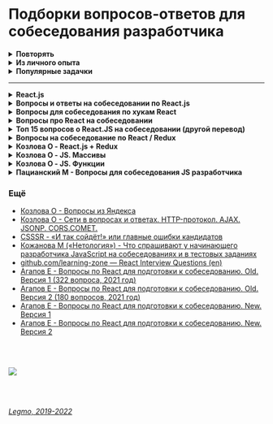 <h1>Подборки вопросов-ответов для собеседования разработчика</h1>

[//]: # (Повторять)
<details><summary><b>Повторять</b></summary><p>

- JS
  - [Повторное введение в JS](https://developer.mozilla.org/ru/docs/Web/JavaScript/A_re-introduction_to_JavaScript)
  - [Что нового в последних 3 версиях JX](../JS/JS.md)
  - [Оператор нулевого слияния (??)](https://learn.javascript.ru/nullish-coalescing-operator)
  - [Логические операторы присваивания(`&&=`, `||=`, `??=`)]()
  - [Опциональная цепочка `?.`](https://learn.javascript.ru/optional-chaining)
  - [Дестурктурирующее присваивание](https://learn.javascript.ru/destructuring-assignment)
  - [Остаточные параметры и оператор расширения](https://learn.javascript.ru/rest-parameters-spread-operator)
  - [Параметры функции по умолчанию](https://tproger.ru/translations/javascript-cheatsheet/#fnctdefparam)
  - Типы в JS (string, number, object...)
  - [Шаблонные строки (шаблонные литералы). Теговые шаблоны](https://tproger.ru/translations/javascript-cheatsheet/#tmpltltrls)
  - [Приведение типов](https://doka.guide/js/typecasting/#preobrazovanie-tipov)
  - Что является объектом в JS?
  - Различия Undefined и Null
  - Передача по значению / по ссылке
  - Методы примитивов
    - [Общие вопросы](https://learn.javascript.ru/primitives-methods)
    - [String](https://developer.mozilla.org/ru/docs/Web/JavaScript/Reference/Global_Objects/String#methods)
    - [Number](https://developer.mozilla.org/ru/docs/Web/JavaScript/Reference/Global_Objects/Number#methods)
    - [BigInt](https://developer.mozilla.org/ru/docs/Web/JavaScript/Reference/Global_Objects/BigInt#%D1%81%D1%82%D0%B0%D1%82%D0%B8%D1%87%D0%B5%D1%81%D0%BA%D0%B8%D0%B5_%D0%BC%D0%B5%D1%82%D0%BE%D0%B4%D1%8B)
    - [Boolean](https://developer.mozilla.org/ru/docs/Web/JavaScript/Reference/Global_Objects/Boolean#methods)
    - [Symbol](https://developer.mozilla.org/ru/docs/Web/JavaScript/Reference/Global_Objects/Symbol)
  - Методы объектов
    - keys() - возвращает ключи объекта.
    - values() - возвращает значения объекта.
    - create() - создать новый объект из существующего.
    - freeze() - «замораживает» объект. Предотваращает изменения свойств и т.д.
    - seal() - предотвращает добавление новых свойств, но позволяет изменять существующие.
    - assign() - копирование свойств объекта в другой объект.
    - entries() - создает вложенный массив пар «ключ-значение» объекта
    - getPrototypeOf() - получения внутреннего скрытого [[Prototype]] объекта, также доступного через свойство __proto__
      .
    - ... там ещё много. Изучать
    - что-то добавили в последние несколько лет
    -
    - [Некоторые методы объектов](https://techrocks.ru/2021/10/27/40-javascript-methods-you-should-know/#object)
  - Методы массивов
    - push(...items) – добавляет элементы в конец,
    - pop() – извлекает элемент из конца,
    - shift() – извлекает элемент из начала,
    - unshift(...items) – добавляет элементы в начало.
    - [splice](https://learn.javascript.ru/array-methods#splice) - добавлять, удалять и заменять элементы.
    - [slice](https://learn.javascript.ru/array-methods#slice) - создаёт новый массив и копирует в него нужные эл-ты
    - [concat](https://learn.javascript.ru/array-methods#concat) - создаёт новый массив и копирует в него данные из
      старых
    - [forEach](https://learn.javascript.ru/array-methods#perebor-foreach) - перебор
    - [indexOf/lastIndexOf и includes](https://learn.javascript.ru/array-methods#indexof-lastindexof-i-includes) - поиск
      в массиве
    - [find и findIndex](https://learn.javascript.ru/array-methods#find-i-findindex) - поиск
    - [filter](https://learn.javascript.ru/array-methods#filter) - поиск
    - [map](https://learn.javascript.ru/array-methods#map) - преобразование
    - [sort(fn)](https://learn.javascript.ru/array-methods#sort-fn) - сортировка «на месте»
    - [reverse](https://learn.javascript.ru/array-methods#reverse) - смена порядка элементов на обратный
    - [split и join](https://learn.javascript.ru/array-methods#split-i-join) - разбивка/объединение
    - [reduce/reduceRight]()
    - [Array.isArray](https://learn.javascript.ru/array-methods#array-isarray) - отличить массив от объекта
    -
    - НОВЫЕ
    - `findLast()` и `findLastIndex()` — поиск в массивах «с конца
    - `at()` — обращаться к массивам с конца. И строкам тоже
    - `flat()` и `flatMap()` — рекурсивно сгладить массивы до заданной глубины и вернуть новый массив. Т.е. многомерный
      массив сделать одномерным.
    -
    - [ШПАРГАЛКА](https://learn.javascript.ru/array-methods#itogo)
    - 
    - Чаще всего спрашивают
      - Метод [map](https://learn.javascript.ru/array-methods#map) - преобразование
      - Метод [filter](https://learn.javascript.ru/array-methods#filter)
      - Метод [reduce](https://learn.javascript.ru/array-methods#reduce-reduceright)
  - Мутирующие / не мутирующие методы (особенной у массивов)
  - [Use strict](https://learn.javascript.ru/strict-mode)
  - [Работа JS-движка](../JS/JS.md)
    - Event Loop,
    - стэк,
    - очередь задач,
    - микро/макро задачи,
    - веб-воркеры,
    - SetInterval
    - Promises,
    - web API...
    - Асинхронность и однопоточность JS - что это значит и чем обусловлено.
  - [Сборщик мусора](https://learn.javascript.ru/garbage-collection)
  - [Асинхронная итерация](https://learn.javascript.ru/async-iterators-generators)
  - [Цикл for-await-of](https://learn.javascript.ru/async-await)
  - Как работает ключевое слово this?
    - https://learn.javascript.ru/object-methods
    - https://learn.javascript.ru/bind
    - https://learn.javascript.ru/call-apply-decorators
    - https://learn.javascript.ru/arrow-functions
  - Bind, контекст, this
    - https://habr.com/ru/company/ruvds/blog/455527/
    - https://learn.javascript.ru/bind
    - https://learn.javascript.ru/object-methods
    - https://learn.javascript.ru/call-apply
    - https://habr.com/ru/company/ruvds/blog/419371/
  - [Как работают метод bind()?](https://learn.javascript.ru/bind)
  - [Как работают методы apply() и call()](https://learn.javascript.ru/call-apply-decorators)
  - [Атрибуты async и defer у тега script](https://learn.javascript.ru/script-async-defer)
  - [Лексическое всплытие](https://learn.javascript.ru/bubbling-and-capturing)
  - [Function Declaration / Function Expression](https://learn.javascript.ru/function-expressions) (`function sayHi(){}`
    / `let sayHi = function(){}`)
  - [Замыкания](https://learn.javascript.ru/closure)
  - [Стрелочные функции](https://learn.javascript.ru/arrow-functions-basics)
    и [ещё они же](https://learn.javascript.ru/arrow-functions)
  - [Promise, Async/Await](https://learn.javascript.ru/async)
  - [Ver, Let, Const](https://learn.javascript.ru/var)
  - [Рекурсия](https://learn.javascript.ru/recursion)
    и [ещё](https://code.tutsplus.com/ru/tutorials/understanding-recursion-with-javascript--cms-30346)
  - [Прототипы](https://learn.javascript.ru/prototypes)
  - [Декораторы](https://learn.javascript.ru/call-apply-decorators)
  - [Деструктурирующее присваивание](https://learn.javascript.ru/destructuring-assignment)
  - Классы
    - [Базовые вопросы](https://learn.javascript.ru/classes)
    - [Ключевые слова extends и super](https://tproger.ru/translations/javascript-cheatsheet/#extendsuperkwrds)
    - [Публичные поля классов](https://developer.mozilla.org/ru/docs/Web/JavaScript/Reference/Classes/Public_class_fields#публичные_поля_экземпляра)
    - ...
  - [Fetch](https://learn.javascript.ru/network) - метод реализации асинхронных запросов в нативном JS. Предоставляется
    Fetch API
  - [XMLHttpRequest](https://learn.javascript.ru/xmlhttprequest) и как его отменить. Современный аналог — fetch
  - Стуркутры [Map и Set](https://learn.javascript.ru/map-set)
    , [WeakMap и WeakSet](https://learn.javascript.ru/weakmap-weakset)
  - Ещё про нативный Javascript любят поговорить: как на нативном Javascript обратиться к элементам DOM-страницы? А к
    конкретному? А по тегам?
- React
  - [Side-эффекты](/Pages/Programming/Programming.md)
  - [HOC](/Pages/JS/React.md)
  - [Reselect](https://youtu.be/_jyrQh0ZdTA) - библиотека для создания мемоизированных селекторов
  - [Хуки](/Pages/JS/React.md)
  - [WebDev - #9 Фрагменты и стили (Fragments & CSS)](https://youtu.be/Z0S4wcyzLZc)[](http://savefrom.net/?url=https%3A%2F%2Fyoutu.be%2FZ0S4wcyzLZc&utm_source=ff&utm_medium=extensions&utm_campaign=link_modifier "Получи прямую ссылку")
  - [IT-Kamasutra - 100](https://youtu.be/0AohM_oOjBc)
  - Хуки
    - [WebDev - #2 React Hooks A Complete Introduction (Полное введение в Хуки)](https://youtu.be/X6j7Y7tp3_c)[](http://savefrom.net/?url=https%3A%2F%2Fyoutu.be%2FX6j7Y7tp3_c&utm_source=ff&utm_medium=extensions&utm_campaign=link_modifier "Получи прямую ссылку")
    - [WebDev - #3 React 16.8 Hooks RELEASE! (Реакт Хуки. Официальный релиз)](https://youtu.be/19EmLE2mZ1Q)[](http://savefrom.net/?url=https%3A%2F%2Fyoutu.be%2F19EmLE2mZ1Q&utm_source=ff&utm_medium=extensions&utm_campaign=link_modifier "
      Получи прямую ссылку"
    - https://ru.reactjs.org/docs/hooks-state.html
    - https://ru.reactjs.org/docs/hooks-effect.html
    - [Должен ли я использовать connect или хуки для react redux и который имеет лучшую производительность?](https://translated.turbopages.org/proxy_u/en-ru.ru.b0899dbb-62fa5bee-806cf6a7-74722d776562/https/stackoverflow.com/questions/66527982/should-i-use-connect-or-hooks-for-react-redux-and-which-has-better-performance)
    - [От Редакса к хукам?](https://bespoyasov.ru/blog/you-might-not-need-redux-now/)
    - [Стоит ли использовать Redux с React Hooks](https://amorgunov.com/posts/2020-04-12-use-redux-with-react-hooks/)
    - [Смогут ли React-хуки заменить Redux](https://css-live.ru/articles/smogut-li-react-xuki-zamenit-redux.html)
    - [useEffect(fn, []) это не новый componentDidMount()](https://stasonmars.ru/javascript/useeffect-eto-ne-novyi-componentdidmount/)
  - Методы жизненного цикла
    - [WebDev - #11 Методы жизненного цикла (Lifecycle methods)](https://youtu.be/O8f6aXqpGHw)
    - componentShouldUpdate
  - Оптимизация React
  - Современные практики - 2020, 2021, 2022
  - Классовые компоненты
  - Ref
  - [HOC](https://github.com/Legmo/notes/blob/master/Pages/JS/React.md)
  - Child
  - Connect и то как он прокидывает props
  - Render props
  - Читать документацию React (прочесть трижды)
  - [«Запашки» кода React-компонентов ](https://css-live.ru/javascript/zapashki-koda-react-komponentov.html#jsx-returns)
  - https://it-shpora.pp.ua
  - Вёрстка
    - CSS для React - модули
    - CSS для React - CSS in JS
    - CSS для React - прочее
    - [Sass - какие для вас главные преимущества](/Pages/WebDeveloping/HtmlCssQuestions.md)
    - BEM
- [Redux](/Pages/JS/Redux.md)
- TypeScript
  - Основные отличия TS и JS
  - Транспиляция
  - Утиная типизация
  - Типы
  - Объекты
  - Массивы
  - Кортежи
  - Enum
  - Классы
  - Наследование (реализовано на классах)
  - Пространства имён, модули, barrel-файлы
  - Интерфейсы
  - ! Дженерики. **Что такое генерификация? Как она работает? Как дженерики транспилируются в JS?**
  - ! Декораторы - классов, свойств, методов, аксессоров (геттеров/сеттеров). Фабрика декораторов
  - Типизация функций
  - Утилиты (Utility Types)
  - ! Деструктуризация - как реализована
  - ! Event loop - как реализован
  - ! Сборщик мусора - как работает
- [GIT](/Pages/_Other/GIT.md)
  - Rebase
  - Squash
  - GIT flow
- [REST API](/Pages/WebDeveloping/REST.md)
  - методы - out, post, get, delete...
  - Что можно отправлять
  - типа параметров и т.д.
  - Диапазоны http-кодов
- [GraphQL](/Pages/WebDeveloping/GraphQL.md)
- [Тестирование](/Pages/Programming/Testing.md)
  - Зачем вообще тестировать?
  - TDD / BDD
  - Jest - среда запуска тестов JavaScript, фреймворк
  - React Testing Library - библиотека для тестирования React.
  - Enzime - библиотека для тестирования React.
  - Unit-тестирование
  - Snapshot тестирование
  - Компонентное/Модульное тестирование
  - Тест на «запах дыма»
  - Интеграционный тест
  - Функциональный тест
  - Сквозное тестирование
  - Приемочный тест
  - Тест производительности
- [Чистые функции](/Pages/Programming/Programming.md)
- [Термины](/Pages/Programming/Programming.md)
  - инкапсуляция
  - **идемпотентность** - сколько раз не вызовем операцию, всегда получаем тот же результат
  - **детерминированность** - результат однозначно определяется исходными данными.
  - иммутабельность,
  - декоратор,
  - дебаунс,
  - тротлинг,
  - мемоизация - reselect. Используется селектор с мемоизацией. Выполняем вычисления только если в соотв. части
    дерева state произошли изменения.
- [WebSocket](https://learn.javascript.ru/websocket) и [ещё](/Pages/WebDeveloping/Ajax.md)
  - протокол связи поверх
    TCP. Для обмена данными между браузером и сервером через постоянное соединение.
- [Микросервисная архитектура](/Pages/WebDeveloping/Microservices.md)
- [Оптимизации web-страниц](/Pages/Programming/Programming.md) (ДОРАБОТАТЬ)
  - JS - эффективно использовать память
  - JS - избегать использования setTimeout() и setInterval() для обновления внешнего вида элементов страниц.
  - JS - переносить длительные вычисления в [`веб-воркеры`](/Pages/WebDeveloping/Browser.md).
  - JS - для изменений в DOM использовать микро-задачи, разбитые на N кадров.
  - CSS - уменьшить сложность CSS селекторов.
  - CSS - Уменьшите число элементов, для которых вычисляем стили. Лучше менять стиль N элементов, а не всю стр.
  - Стараться не менять этих свойств: ширина, высота, позиция элемента (геометр. характеристики) — они требуют
    изменения макета.
  - Использовать flexbox - эта модель создания макета работает быстрее
  - Избегайте периодического изменение параметров элементов и их последующего считывания. Т.е. меняю стиль элемента (
    например, динамически добавляю CSS-класс), а потом считываю его параметры (вроде offsetHeight или offsetWidth) из
    предыдущего кадра => браузеру надо применить изменения стиля, создать макет и возвратить нужные данные.
  - Избегать анимации свойств элементов, которые вменяют макета страницы (например width и height)

  +

  - в первую очередь загружать критические запросы (html,css, шрифты...). Т.е. управлять приоритетом загрузки
    статического контента. Например через `<link rel="preload">`
  - Использование CSS-спрайтов
  - Уменьшите количество HTTP-запросов. Используйте поддомены для параллельного скачивания
  - Оптимизация изображений - формат, размер, вектор, CSS-графика...
  - Оптимизировать количество шрифтов
  - JS - избегать лишних зависимостей
  - Используйте CDN для загрузки популярных JavaScript библиотек
  - минимизация CSS & JS
  - Разделение кода (code splitting) - ленивая загрузка, динамический импорт... Подгружать не самые важные вещи только
    когда они понадобятся
  - кэширование - на стороне сервера, на стороне клиента ( HTTP-заголовок Expires )
- [MVC](/Pages/Programming/Programming.md)
  - Общее
  - Приложение к веб
  - Приложение к React
- [ООП - Основные понятия](/Pages/Programming/Programming.md)
  - Класс
  - Объект
  - Свойства
  - Методы
  - Геттеры/сеттеры
- [ООП - Базовые принципы](/Pages/Programming/Programming.md)
  - хороший эффект производит знание трех слов: инкапсуляция, наследование, полиморфизм
  - **Наследование** - механизм описания новых классов на основе родительского.
  - Абстракция
  - Инкапсуляция - ограничение доступа к данным и возможностям их изменения. Св-во системы, позволяет объединить в
    классе данные и методы для работы с ними.
  - Полиморфизм - возможность работать с несколькими типами так, будто это один и тот же тип. Cв-во системы,
    позволяет использовать объекты с одинаковым интерфейсом, не зная о типе и внутр. стр-ре объекта.
- [ООП - Паттерны. 23 шаблона](/Pages/Programming/Pattern.md)
- [ООП - Принципы SOLID](/Pages/Programming/Programming.md)
  - `Single Responsibility Principle` — Принцип единой ответственности
  - `Open-Closed Principle` — Принцип открытости-закрытости
  - `Liskov Substitution Principle` — Принцип подстановки Барбары Лисков
  - `Interface Segregation Principle` — Принцип разделения интерфейса
  - `Dependency Inversion Principle` — Принцип инверсии зависимостей
- [Акронимы принципов программирования](/Pages/Programming/Programming.md)
  - `DRY`,
  - `KISS`,
  - `YAGNI`,
  - `SOLID`
- [Парадигмы программирования](/Pages/Programming/Programming.md)
  - Императивное
    - ООП
    - Процедурное
  - Декларативное
    - Функциональное
    - Логическое
  - Прочие
    - Реактивное - ориентированное на потоки данных и распространение изменений. Можно реализовать в **ООП**, в **чистом
      императивном** стиле и т.д. Естественнее всего реализуется в **функциональном**
    - Структурное
    - Модульное
    - Обобщённое
    - всякие экзотические - автоматное, аппликативное, аспект/агент/компонент-ориентированное.
- [Continuous Integration (CI), Continuous Delivery (CD), Continuous Deployment (CD)](/Pages/Programming/CI-CD.md)

- Алгоритмическая сложность
- Теория нормализации данных (применительно к проектированию Redux state)
  Работа DOM браузера: "дорогие" операции. Relayout / repaint
- Работа DOM браузера: "дорогие" операции чтения (get.computer.style и т.д.)
- Отслеживание изменений в фреймворке — центральный вопрос для современных фреймворков. Как фреймворк понимает, что
  что-то изменилось и необходимо применить новые изменения к DOM?
- Бинарное дерево
- Пузырьковая фильтрация


<br></p>
</details> 

[//]: # (Из личного опыта)
<details><summary><b>Из личного опыта</b></summary><p>

- Замыкания
- Работа JS-движка - Event Loop, стэк, очередь задач, микро/макро задачи, веб-воркеры, SetInterval/Promises, web API...
- Асинхронность и однопоточность JS - что это значит и чем обусловлено.
- **Как JS распределяет память, как парсится и выполняется код.**
- Promises, Async/Await, атрибуты async и defer у тега script
- Передача "по значению" и "по ссылке"
- **Лексическое всплытие**
- **Алгоритмическая сложность**
- **Теория нормализации данных** (применительно к проектированию Redux state)
- Работа DOM браузера: "дорогие" операции. Relayout / repaint
- Работа DOM браузера: "дорогие" операции чтения (get.computer.style и т.д.)
- Отслеживание изменений в фреймворке — центральный вопрос для современных фреймворков. Как фреймворк понимает, что
  что-то изменилось и необходимо применить новые изменения к DOM?
- Методы жизненного цикла компонента React - не просто заучить, а понимать с какой целью они были добавлены.
- Основные понятия React.
- Устройство Redux (store, createStore, state, reducer, actions, action creators, dispatch, provider, connect,
  middleware, mapDispatchToProps, mapStateToProps)

- **ГК «Самолёт», React-frontend middle+** (август 2022)
  - Общее
    - что такое прогрессивный рендеринг, гидратация
    - как искать ошибки (console.log, debugger, точки останова)
    - какие JS/React библиотеки использую
  - CSS
    - методы позиционирования
    - семантическая вёрстка
  - JS
    - загрузка скриптов — обычная, async и defer
    - замыкания
    - event loop, микро-макро таск
    - Отличия Cookie, LocalStorage, sessionStorage — https://learn.javascript.ru/localstorage
  - React
    - что это такое
    - различия функциональных/классовых компонент
    - хуки
      - какие есть
      - как имитировать методы жизненного цикла
      - useState
      - useEffect, что даёт return
      - useMemo / useCallback (что вернёт)
    - отличия ReactRouter и ReactRouterDOM
  - Задачки
    - в каком порядке выведутся `console.log`
      - обычный 1, setInterval, промис, then. обычный 2 => `1, 2, Promise, then, setInterval`
      - [Legmo - JS. Разделы «Работа движка JS», «Асинхронность»]
    - числа Фибоначчи
      - решение через рекурсию
      - решение через цикл for
      - [learn.javascript.ru - Задачка «Числа Фибоначчи» с решением](https://learn.javascript.ru/task/fibonacci-numbers)

<br></p>
</details> 

[//]: # (Популярные задачки)
<details><summary><b>Популярные задачки</b></summary><p>

- Замыкания - например использование var/let в for()
- Замыкания - написать функцию, add, чтобы вызов add(1)(2) вернул 3
  - ```js
    //Стерлочная
    const add = x => y => {
      const z = x + y;
      console.log(x + '+' + y + '=' + z);
      return z;
    };
    const res = add(3)(6); // вернёт 9 и выведет в консоль 3+6=9
    console.log(res);
    ```
  - ```js
    //Обычная
    function fA() {
      var currentCount = 1;
      function fB() { 
        return currentCount++;
      };
      return fB;
    }
    var counter1 = fA();     
    console.log(counter1()); // 1
    console.log(counter1()); // 2
    console.log(counter1()); // 3

    // создаём другой счётчик, он будет независим от первого
    var counter2 = fA();
    console.log(counter2()); // 1
  ```
- Promise & setTimeout/setInterval - что раньше выполнится? Куча разных console.log, в каком порядке будут выводиться
- армия функций
  - https://learn.javascript.ru/task/make-army
  - https://learn.javascript.ru/let-const
  - https://qna.habr.com/q/365769
- Рекурсия - числа Фибоначи. Напишите функцию fib(n) которая возвращает n-е число Фибоначчи.
  - https://learn.javascript.ru/task/fibonacci-numbers
  - можно решить через рекурсию и цикл for
- кофеварка (один раз написать самому, подсматривая в учебник обязательно)
  - https://learn.javascript.ru/private-protected-properties-methods
  - https://learn.javascript.ru/task/add-method-property-coffeemachine
  - https://learn.javascript.ru/task/add-public-coffeemachine
  - https://learn.javascript.ru/functional-inheritance
  - https://learn.javascript.ru/getters-setters
- как сделать debounce функцию
  - [learn.javascript.ru - Сделать Debounce](https://learn.javascript.ru/task/debounce)
  - [doka - Сделать Debounce на примере формы поиска](https://doka.guide/js/debounce/)
  - [Habr - Debouncing с помощью React Hooks](https://habr.com/ru/post/492248/)
  - [Habr - Debouncing с помощью React Hooks: хук для функций](https://habr.com/ru/company/domclick/blog/510616/)
  - [Habr - Микропаттерны оптимизации в Javascript: декораторы функций debouncing и throttling](https://habr.com/ru/post/60957/)
- как сделать throttling функцию
  - [Habr - Микропаттерны оптимизации в Javascript: декораторы функций debouncing и throttling](https://habr.com/ru/post/60957/)
- Предложить разные методы организации кэша для вычисления Фибоначчи (кэш ограничен 20 значениями, а поступить может
  хоть 10000 - как оптимизировать? часть кэша выделяем под хранение предыдущиз вычисленных значений. Рекурсия - самый
  дорогой вариант)
- Теория нормализации данных. Применение для проектирования стэйта. Например: в качестве ответа сервера получаем очень
  большой неупорядоченный массив - как с ним работать? Решение: дробление по принципу связи. Точно не помню, надо
  повторять, но вроде идея такая - создаём отдельный массив для одних сущностей (задачи, например) и отдельный для
  других (пользователи) и устанавливаем между ними связи.

<br></p>
</details> 

---

[//]: # (React.js)
<details><summary><b>React.js</b></summary><p>

[Вопросы на собеседовании React.js](https://github.com/likezninjaz/react-ru-interview-questions)

**JavaScript**

- Какие типы данных существуют в JavaScript?
- Что такое цикл событий (event loop) и как он работает?
- Что такое замыкание?
- Что такое прототип объекта в JavaScript?
- Как работает ключевое слово this?
- Как работают методы apply(), call() и bind()?
- Что такое Promise (Промис)?

**React**

- Какие методы жизненного цикла компонента существуют в React?
- Что такое Context в React и для чего он используется?
- Что такое Виртуальная DOM?
- Для чего нужен атрибут key при рендере списков?
- В чем разница между управляемыми (controlled) и не управляемыми (uncontrolled) компонентами?
- Что такое PureComponent?
- Что такое Компонент высшего порядка (Higher-Order Component, HOC)?
- Что такое хуки в React?
- Что такое порталы в React?

<br></p>
</details> 

[//]: # (Вопросы и ответы на собеседовании по React.js)
<details><summary><b>Вопросы и ответы на собеседовании по React.js</b></summary><p>

[Вопросы и ответы на собеседовании по React.js](https://www.interviewhelper.org/ru/question/voprosy-i-otvety-na-sobesedovanii-po-react-js)

- Как заставить компонент React перерендерится?
- Назовите методы жизненного цикла компонента?
- Какие методы компонента могут быть вызваны после некоторых изменений состояния?
- Почему важно использовать key для отображения элементов списка ?
- Как обрабатывать событие нажатия кнопки в React.js ?
- Как передать параметр обработчику события или в callback?
- Что произойдет, если передать функцию в метод setState ?
- Что такое поднятие состояния вверх по иерархии в React (Lifting State Up)?
- Как получить значение input?
- Что такое строгий режим в React.js
- Что такое порталы(Portals)?
- В каком методе жизненного цикла нужно сделать HTTP-запрос ?
- Что такое чистый компонент и когда он должен использоваться ?
- Как сделать условный рендер в React.js?
- Как собрать React приложение в production режиме?
- Где инициализировать состояние компонента?
- Что представляют собой компоненты высшего порядка в React.js (HOC)?
- Кода нужно использовать метод getDerivedStateFromProps(props, state)?
- Что такое PropTypes и как их использовать?
- Что такое stateless компоненты?

<br></p>
</details> 

[//]: # (Вопросы для собеседования по хукам React)
<details><summary><b>Вопросы для собеседования по хукам React</b></summary><p>

[Вопросы для собеседования по хукам React](https://temofeev.ru/info/articles/voprosy-dlya-sobesedovaniya-po-khukam-react/)

- Что такое хуки в React?
- Будут ли хуки React работать внутри классовых компонентов?
- Зачем были введены хуки в React?
- Как работает хук useState? Какие аргументы принимает этот хук и что он возвращает?
- Задача на использование useState
- Задача на использование useState 2 — callback
- Задача на использование useState 3 — слияние объектов в setSteat()

<br></p>
</details> 

[//]: # (Вопросы про React на собеседовании)
<details><summary><b>Вопросы про React на собеседовании</b></summary><p>

[Вопросы про React на собеседовании](https://www.kanby.ru/voprosyi-pro-react-na-sobesedovanii.html)

- Что происходит, когда вы вызываете setState?
- Какая разница между Элементом и Компонентом в React?
- Когда вам использовать Class Component вместо Functional Component?
- Что за refs в React и в чем их важность?
- Что за keys в React и чем их важность?
- Если вы создали в React элемент Twitter как в примере ниже, то как бы он выглядел?
- В чем разница между controlled и uncontrolled компонентами?
- В какой момент жизненного цикла вы применяется AJAX запросы и почему?
- Что делает и почему важен shouldComponentUpdate?
- Как вы скажете React строить в режиме Production и как это сделать?
- Опишите, как в React обрабатываются события?
- В чем разница между createElement и cloneElement?
- Какой второй аргумент можно передать опционально в setState и какова его цель?
- Что не так с этим кодом?

<br></p>
</details> 

[//]: # (Топ 15 вопросов о React.JS на собеседовании. Другой перевод)
<details><summary><b>Топ 15 вопросов о React.JS на собеседовании (другой перевод)</b></summary><p>

[Топ 15 вопросов о React.JS на собеседовании (другой перевод)](https://proglib.io/p/react-js-interview/)

- Что делает setState?
- В чем разница между элементом и компонентом React.JS?
- В каких случаях Class Component лучше, чем Functional Component?
- Что такое refs и с чем их едят?
- React key – это…
- Как бы выглядел приведенный ниже элемент Twitter в React?
- Разница между компонентами controlled и uncontrolled
- В каком моменте должны быть AJAX запросы и почему?
- Что за зверь, этот shouldComponentUpdate?
- Поговорим с React.JS: режим Production
- Почему React.Children.map(props.children, () => ), а не props.children.map(() => )?
- Опишите обработку событий в React.JS
- В чем разница между cloneElement и createElement?
- Какой второй аргумент может быть передан в setState?

<br></p>
</details> 

[//]: # (Вопросы на собеседование по React / Redux)
<details><summary><b>Вопросы на собеседование по React / Redux</b></summary><p>

[Вопросы на собеседование по React / Redux](https://webformyself.com/voprosy-na-sobesedovanie-po-react-redux/)

- Что такое React?
- Что такое Виртуальная DOM?
- В чем разница между состоянием и свойством?
- Какие существуют фазы жизненного цикла компонентов React?
- Как работает React?
- Что такое потомки?
- Что такое состояние в React?
- Что такое контролируемые компоненты?
- Что такое Flux?
- Что такое Redux?
- Как изменяется состояние в Redux?
- Что такое «хранилище» в Redux?
- Что такое чистая функция?
- Как бы вы отключили хранилище Redux, чтобы оно не принимало никаких изменений в состоянии?

<br></p>
</details> 

[//]: # (Козлова О - React.js + Redux)
<details><summary><b>Козлова О - React.js + Redux</b></summary><p>

[Козлова О - React.js + Redux — interview questions](https://medium.com/@olgakozlova/react-js-redux-interview-questions-1-e6d2f12f2d79)

- Зачем вообще нужен реакт?
- Что такое виртуальный DOM?
- Жизненный цикл React компонента?
- Что такое JSX?
- Stateless vs Stateful React компоненты?
- Functional vs Class React компоненты?
- Smart vs Dumb React компоненты?
- Отличия props и state?
- Архитектура Redux

<br></p>
</details> 

[//]: # (Козлова О - JS Массивы)
<details><summary><b>Козлова О - JS. Массивы</b></summary><p>

[Козлова О - JS. Массивы](https://medium.com/@olgakozlova/javascript-interview-questions-part-i-arrays-e996f6433089)

- Какие способы создать массив вы знаете?
- Какие особенности существуют у массивов в JavaScript по сравнению с массивами в других языках программирования — C,
  C#?
- Как можно узнать длину массива?
- Можно ли перезаписать length массива?
- Как можно перебрать все элементы массива?
- Какие методы для работы с массивом как со стеком Вы знаете?
- Что будет в переменной result после исполнения этого кода? (Array.prototype.push.apply(arr, [3, 4]))
- Какие методы для работы с массивом как с очередью Вы знаете?
- Какие методы изменения порядка элементов массива Вы знаете?
- Что будет в переменной result после исполнения этого кода? (array.sort())
- Каким условиям должна удовлетворять функция-comparator передаваемая методу Array.prototype.sort()?
- Как преобразовать массив в строку?
- Метод объединения массивов?
- Метод создания подмассива из массива?
- Метод заполнения элементов массива
- Методы перебора элементов массива
- Методы поиска элементов в массиве
- Методы редукции массивов
- Как проверить, является ли элемент массивом?
- Какой typeof у массива?
- Почему не рекомендуется работать с разнотипными и разреженными массивами?
- Преобразование массивов в другие типы данных

<br></p>
</details> 

[//]: # (Козлова О - JS. Функции])
<details><summary><b>Козлова О - JS. Функции</b></summary><p>

[Козлова О - JS. Функции](https://medium.com/@olgakozlova/javascript-interview-questions-part-ii-functions-5bd513054382)

- Какие способы создать функцию Вы знаете?
- Какие способы вызвать функцию Вы знаете?
- Какую функцию можно вызвать как конструктор?
- Что происходит при вызове функции как конструктора?
- Что будет в каждой переменной?
- Что такое самоопределяемая функция? Приведите пример.
- Как работает bind?
- Что такое немедленно вызываемые функции? Примеры? Применение?
- Что такое стрелочные фунцкии? Каковы их особенности?
- Что такое вложенность функций?
- Как можно работать с функцией как с объектом?
- Как передаются аргументы в функцию? По ссылке или по значению?
- Как получить все аргументы функции, если точное их количество не известно?
- Каковы особенности работы с объектом arguments?
- Что такое замыкания?
- Как можно применять замыкания?
- Какие проблемы могут вызвать замыкания?

<br></p>
</details> 

[//]: # (Пацианский М - Вопросы для собеседования JS разработчика)
<details><summary><b>Пацианский М - Вопросы для собеседования JS разработчика</b></summary><p>

[Пацианский М - Вопросы для собеседования javascript разработчика](https://maxpfrontend.ru/vebinary/voprosy-dlya-sobesedovaniya-javascript-razrabotchika/)

**Основы**

- прицнипы ООП (хороший эффект производит знание трех слов: инкапсуляция, наследование, полиморфизм)
- типы данных javascript
- что такое свойство объекта, а что метод
- написать функцию, add, чтобы вызов add(1)(2) вернул 3 (замыкания)
- армия функций
- кофеварка (один раз написать самому, подсматривая в учебник обязательно)
- знать, что объекты передаются по ссылке
- как сделать debounce функцию
- map, filter, reduce
- XMLHttpRequest и как его отменить, современный вариант fetch
- promise

**React**

- Какую проблему решает react?
- Мгновенно ли срабатывает setState? Если нет, то как выполнить код, который 100% выполнится после того, как новый state
  будет установлен
- Зачем многие постоянно пишут в constructor: this.FUNCTION_NAME = this.FUNCTION_NAME.bind(this) и отсюда вопрос
  вытекает чему равно this в разных местах вашего компонента…
- в каких методах жизненного цикла стоит выполнять xhr запросы? В каких стоит «обновлять state на основе props«?
- Что будет если вызвать this.setState в render методе компонента?
- Зачем нужен componenWIllUnmount, приведите пример
- Контролируемые, не контролируемые компоненты
- Как организовать роутинг в реакт приложении?
- Зачем нужны propTypes? Что происходит с ними в production сборке?
- Как можно удобно «отлаживать» чужой код приложения, написанного на react (намек в сторону React devtools)

**Redux**

- Какую проблему решает redux?
- Зачем многие создают типы действий NAME_REQUEST / NAME_SUCCESS ? А заодно, что такое «действие», а что такое
  «создатель действия»…
- Что такое редьюсер? Можете написать простой редьюсер без react/redux?
- Для чего нужен redux-thunk? Как он работает? Напишите (можно псевдокод) асинхронный создатель действия (либо, если
  надоело говорить «терминами» — асинхронный aciton)
- Как компоненты приложения получают «пропсы» из «стора»?
- Можно ли (и считается ли это нормальным) использовать state, если используется Redux?
- Почему в reducer’ax мы возвращаем новые объекты? Приведите пример, когда вы возвращаете новый объект, а когда тот же
  самый.
- Что возвращает функция connect (из react-redux)?

**Общие вопросы (что это и для чего?)**

- package.json
- Webpack, gulp, и т.д.
- node.js
- promise

<br></p>
</details> 

<h3>Ещё</h3>

- [Козлова О - Вопросы из Яндекса](https://medium.com/@olgakozlova/%D0%B2%D0%BE%D0%BF%D1%80%D0%BE%D1%81%D1%8B-%D0%B8%D0%B7-%D1%8F%D0%BD%D0%B4%D0%B5%D0%BA%D1%81%D0%B0-895261c94e16)
- [Козлова О - Сети в вопросах и ответах. HTTP-протокол. AJAX. JSONP. CORS.COMET.](https://medium.com/@olgakozlova/%D1%81%D0%B5%D1%82%D0%B8-%D0%B2-%D0%B2%D0%BE%D0%BF%D1%80%D0%BE%D1%81%D0%B0%D1%85-%D0%B8-%D0%BE%D1%82%D0%B2%D0%B5%D1%82%D0%B0%D1%85-http-%D0%BF%D1%80%D0%BE%D1%82%D0%BE%D0%BA%D0%BE%D0%BB-ajax-jsonp-cors-comet-53c60319a5a7)
- [CSSSR - «И так сойдёт!» или главные ошибки кандидатов](http://blog.csssr.ru/2018/08/16/candidates-mistakes)
- [Кожанова М («Нетология») - Что спрашивают у начинающего разработчика JavaScript на собеседованиях и в тестовых заданиях](https://habr.com/ru/company/netologyru/blog/667520/)
- [github.com/learning-zone — React Interview Questions (en)](https://github.com/learning-zone/react-interview-questions)
- [Агапов Е - Вопросы по React для подготовки к собеседованию. Old. Версия 1 (322 вопроса, 2021 год)](https://github.com/harryheman/my-js/blob/master/docs/other/js-questions.md)
- [Агапов Е - Вопросы по React для подготовки к собеседованию. Old. Версия 2 (180 вопросов, 2021 год)](https://github.com/harryheman/my-js/blob/master/docs/other/js-questions2.md)
- [Агапов Е - Вопросы по React для подготовки к собеседованию. New. Версия 1](https://github.com/harryheman/my-js/blob/master/docs/other/js-questions.md)
- [Агапов Е - Вопросы по React для подготовки к собеседованию. New. Версия 2](https://github.com/harryheman/my-js/blob/master/docs/other/js-questions2.md)

<br>
<br>

![](/Assets/Img/humor_js-interview-1.png)

<br>
<br>

*[Legmo, 2019-2022](https://github.com/Legmo/notes/)*
